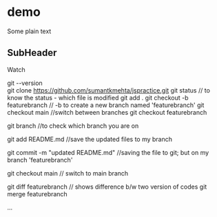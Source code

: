 # demo
Some plain text


## SubHeader


Watch 

git --version  
git clone https://github.com/sumantkmehta/jspractice.git
git status  // to know the status - which file is modified
git add .
git checkout -b featurebranch // -b to create a new branch named 'featurebranch'
git checkout main     //switch between branches
git checkout featurebranch

git branch   //to check which branch you are on


git add README.md     //save the updated files to my branch

git commit -m "updated README.md"    //saving the file to git; but on my branch 'featurebranch'

git checkout main // switch to main branch

git diff featurebranch // shows difference b/w two version of codes
git merge featurebranch


...
